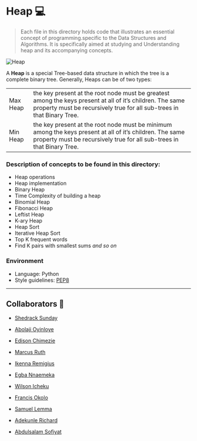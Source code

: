 # Heap 💻

> Each file in this directory holds code that illustrates an essential concept of programming.specific to the Data Structures and Algorithms. It is specifically aimed at studying and Understanding heap and its accompanying concepts. 

![Heap](https://i.imgur.com/1mghTRv.png)

A **Heap** is a special Tree-based data structure in which the tree is a complete binary tree. Generally, Heaps can be of two types:

|          | |
| -------- | -------------- |
| Max Heap | the key present at the root node must be greatest among the keys present at all of it’s children. The same property must be recursively true for all sub-trees in that Binary Tree. |
| Min Heap | the key present at the root node must be minimum among the keys present at all of it’s children. The same property must be recursively true for all sub-trees in that Binary Tree. |


### Description of concepts to be found in this directory:

* Heap operations
* Heap implementation
* Binary Heap
* Time Complexity of building a heap
* Binomial Heap
* Fibonacci Heap
* Leftist Heap
* K-ary Heap
* Heap Sort
* Iterative Heap Sort 
* Top K frequent words
* Find K pairs with smallest sums  *and so on*
  

### Environment
* Language: Python
* Style guidelines: [PEP8](https://peps.python.org/pep-0008/)

---
## Collaborators 🤝
* [Shedrack Sunday](https://github.com/Shedrack-Sunday)

* [Abolaji Oyinloye](https://github.com/Abolajioyin)

* [Edison Chimezie](https://github.com/EddieChimezie)

* [Marcus Ruth](https://github.com/PrincessRuth90)

* [Ikenna Remigius](https://github.com/charlykso)

* [Egba Nnaemeka](https://github.com/egba001)

* [Wilson Icheku](https://github.com/Wilsonide)

* [Francis Okolo](https://github.com/FrancisOkolo)

* [Samuel Lemma](https://github.com/samif1)

* [Adekunle Richard](https://github.com/Adekunle-R)

* [Abdulsalam Sofiyat](https://github.com/Sofiyyah1)
